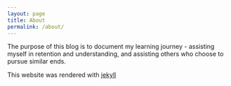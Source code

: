 ```yaml
---
layout: page
title: About 
permalink: /about/
---
```


The purpose of this blog is to document my learning journey - assisting myself in retention and understanding, and assisting others who choose to pursue similar ends.

This website was rendered with [jekyll][jekyll-organization] 


[jekyll-organization]: https://github.com/jekyll
